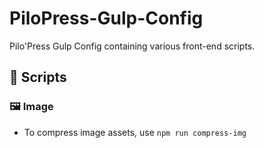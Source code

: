 # PiloPress-Gulp-Config
Pilo'Press Gulp Config containing various front-end scripts.

## 🔨 Scripts

### 🖼 Image
- To compress image assets, use `npm run compress-img`
